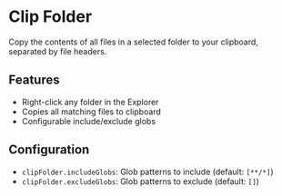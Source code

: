 # Clip Folder

Copy the contents of all files in a selected folder to your clipboard, separated by file headers.

## Features

- Right-click any folder in the Explorer
- Copies all matching files to clipboard
- Configurable include/exclude globs

## Configuration

- `clipFolder.includeGlobs`: Glob patterns to include (default: `[**/*]`)
- `clipFolder.excludeGlobs`: Glob patterns to exclude (default: `[]`)
